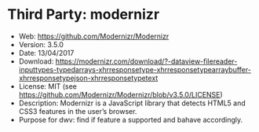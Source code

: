 Third Party: modernizr
=======================

* Web: https://github.com/Modernizr/Modernizr
* Version: 3.5.0
* Date: 13/04/2017
* Download: https://modernizr.com/download/?-dataview-filereader-inputtypes-typedarrays-xhrresponsetype-xhrresponsetypearraybuffer-xhrresponsetypejson-xhrresponsetypetext
* License: MIT (see https://github.com/Modernizr/Modernizr/blob/v3.5.0/LICENSE)
* Description: Modernizr is a JavaScript library that detects HTML5 and CSS3 features in the user’s browser.
* Purpose for dwv: find if feature a supported and bahave accordingly.
